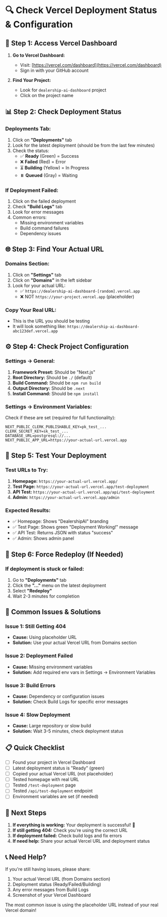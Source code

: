 # 🔍 Check Vercel Deployment Status & Configuration

## 🚀 **Step 1: Access Vercel Dashboard**

1. **Go to Vercel Dashboard:**
   - Visit: [https://vercel.com/dashboard](https://vercel.com/dashboard)
   - Sign in with your GitHub account

2. **Find Your Project:**
   - Look for `dealership-ai-dashboard` project
   - Click on the project name

## 📊 **Step 2: Check Deployment Status**

### **Deployments Tab:**
1. Click on **"Deployments"** tab
2. Look for the latest deployment (should be from the last few minutes)
3. Check the status:
   - ✅ **Ready** (Green) = Success
   - ❌ **Failed** (Red) = Error
   - ⏳ **Building** (Yellow) = In Progress
   - ⏸️ **Queued** (Gray) = Waiting

### **If Deployment Failed:**
1. Click on the failed deployment
2. Check **"Build Logs"** tab
3. Look for error messages
4. Common errors:
   - Missing environment variables
   - Build command failures
   - Dependency issues

## 🌐 **Step 3: Find Your Actual URL**

### **Domains Section:**
1. Click on **"Settings"** tab
2. Click on **"Domains"** in the left sidebar
3. Look for your actual URL:
   - ✅ `https://dealership-ai-dashboard-[random].vercel.app`
   - ❌ NOT `https://your-project.vercel.app` (placeholder)

### **Copy Your Real URL:**
- This is the URL you should be testing
- It will look something like: `https://dealership-ai-dashboard-abc123def.vercel.app`

## ⚙️ **Step 4: Check Project Configuration**

### **Settings → General:**
1. **Framework Preset:** Should be "Next.js"
2. **Root Directory:** Should be `./` (default)
3. **Build Command:** Should be `npm run build`
4. **Output Directory:** Should be `.next`
5. **Install Command:** Should be `npm install`

### **Settings → Environment Variables:**
Check if these are set (required for full functionality):
```
NEXT_PUBLIC_CLERK_PUBLISHABLE_KEY=pk_test_...
CLERK_SECRET_KEY=sk_test_...
DATABASE_URL=postgresql://...
NEXT_PUBLIC_APP_URL=https://your-actual-url.vercel.app
```

## 🧪 **Step 5: Test Your Deployment**

### **Test URLs to Try:**
1. **Homepage:** `https://your-actual-url.vercel.app/`
2. **Test Page:** `https://your-actual-url.vercel.app/test-deployment`
3. **API Test:** `https://your-actual-url.vercel.app/api/test-deployment`
4. **Admin:** `https://your-actual-url.vercel.app/admin`

### **Expected Results:**
- ✅ Homepage: Shows "DealershipAI" branding
- ✅ Test Page: Shows green "Deployment Working!" message
- ✅ API Test: Returns JSON with status "success"
- ✅ Admin: Shows admin panel

## 🔄 **Step 6: Force Redeploy (If Needed)**

### **If deployment is stuck or failed:**
1. Go to **"Deployments"** tab
2. Click the **"..."** menu on the latest deployment
3. Select **"Redeploy"**
4. Wait 2-3 minutes for completion

## 🚨 **Common Issues & Solutions**

### **Issue 1: Still Getting 404**
- **Cause:** Using placeholder URL
- **Solution:** Use your actual Vercel URL from Domains section

### **Issue 2: Deployment Failed**
- **Cause:** Missing environment variables
- **Solution:** Add required env vars in Settings → Environment Variables

### **Issue 3: Build Errors**
- **Cause:** Dependency or configuration issues
- **Solution:** Check Build Logs for specific error messages

### **Issue 4: Slow Deployment**
- **Cause:** Large repository or slow build
- **Solution:** Wait 3-5 minutes, check deployment status

## 📋 **Quick Checklist**

- [ ] Found your project in Vercel Dashboard
- [ ] Latest deployment status is "Ready" (green)
- [ ] Copied your actual Vercel URL (not placeholder)
- [ ] Tested homepage with real URL
- [ ] Tested `/test-deployment` page
- [ ] Tested `/api/test-deployment` endpoint
- [ ] Environment variables are set (if needed)

## 🎯 **Next Steps**

1. **If everything is working:** Your deployment is successful! 🎉
2. **If still getting 404:** Check you're using the correct URL
3. **If deployment failed:** Check build logs and fix errors
4. **If need help:** Share your actual Vercel URL and deployment status

## 📞 **Need Help?**

If you're still having issues, please share:
1. Your actual Vercel URL (from Domains section)
2. Deployment status (Ready/Failed/Building)
3. Any error messages from Build Logs
4. Screenshot of your Vercel Dashboard

The most common issue is using the placeholder URL instead of your real Vercel domain!

